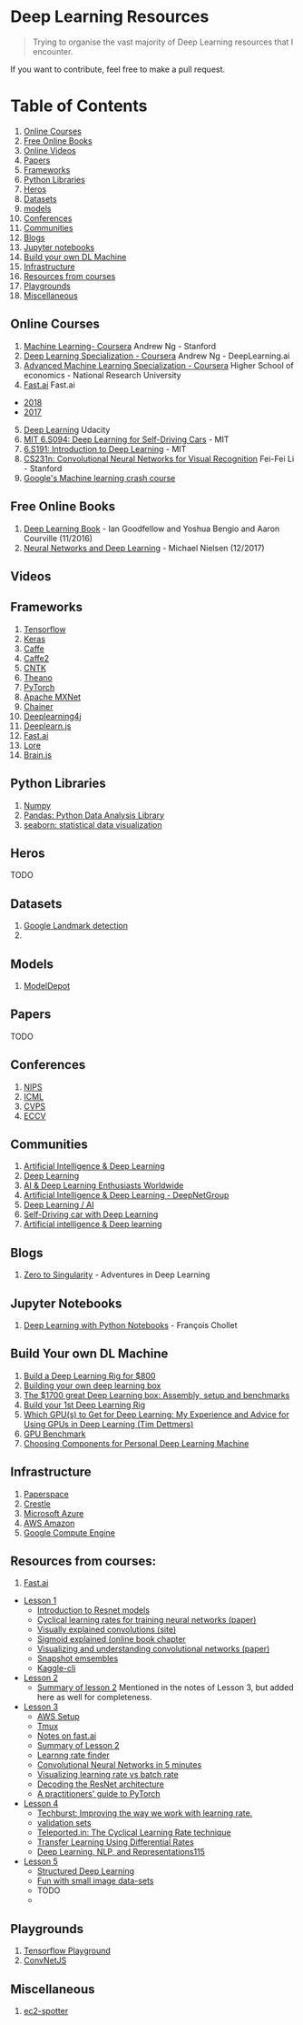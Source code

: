 # Deep Learning Resources

>Trying to organise the vast majority of Deep Learning resources that I encounter.

If you want to contribute, feel free to make a pull request.

# Table of Contents

1. [Online Courses](#online-courses)
2. [Free Online Books](#free-online-books)
3. [Online Videos](#videos)
4. [Papers](#papers)
5. [Frameworks](#frameworks)
6. [Python Libraries](#python-libraries)
6. [Heros](#heros)
7. [Datasets](#datasets)
8. [models](#models)
8. [Conferences](#conferences)
9. [Communities](#communities)
10. [Blogs](#blogs)
11. [Jupyter notebooks](#jupyter-notebooks)
12. [Build your own DL Machine](#build-your-own-dl-machine)
13. [Infrastructure](#infrastructure)
14. [Resources from courses](#resources-from-courses)
15. [Playgrounds](#playgrounds)
16. [Miscellaneous](#miscellaneous)


## Online Courses

1. [Machine Learning- Coursera](https://www.coursera.org/learn/machine-learning/) Andrew Ng - Stanford
2. [Deep Learning Specialization - Coursera](https://www.deeplearning.ai/) Andrew Ng - DeepLearning.ai
3. [Advanced Machine Learning Specialization - Coursera](https://www.coursera.org/specializations/aml) Higher School of economics - National Research University
4. [Fast.ai](http://www.fast.ai/) Fast.ai
  * [2018](http://course.fast.ai/)
  * [2017](http://course17.fast.ai/)
5. [Deep Learning](https://classroom.udacity.com/courses/ud730) Udacity
6. [MIT 6.S094: Deep Learning for Self-Driving Cars](https://selfdrivingcars.mit.edu/) - MIT
7. [6.S191: Introduction to Deep Learning](http://introtodeeplearning.com/) - MIT
8. [CS231n: Convolutional Neural Networks for Visual Recognition](http://vision.stanford.edu/teaching/cs231n/syllabus.html) Fei-Fei Li - Stanford
9. [Google's Machine learning crash course](https://developers.google.com/machine-learning/crash-course/)

## Free Online Books
1. [Deep Learning Book](http://www.deeplearningbook.org/) - Ian Goodfellow and Yoshua Bengio and Aaron Courville (11/2016)
2. [Neural Networks and Deep Learning](http://neuralnetworksanddeeplearning.com/) - Michael Nielsen (12/2017)

## Videos


## Frameworks
1. [Tensorflow](https://www.tensorflow.org/)
2. [Keras](https://keras.io/)
3. [Caffe](http://caffe.berkeleyvision.org/)
4. [Caffe2](https://caffe2.ai)
5. [CNTK](https://github.com/Microsoft/CNTK)
6. [Theano](http://www.deeplearning.net/software/theano/)
7. [PyTorch](http://pytorch.org/)
8. [Apache MXNet](http://mxnet.incubator.apache.org/)
9. [Chainer](https://chainer.org/)
10. [Deeplearning4j](https://deeplearning4j.org/)
11. [Deeplearn.js](https://deeplearnjs.org/)
12. [Fast.ai](https://github.com/fastai/fastai)
13. [Lore](https://github.com/instacart/lore)
14. [Brain.js](https://github.com/BrainJS)

## Python Libraries
1. [Numpy](http://www.numpy.org/)
2. [Pandas: Python Data Analysis Library](https://pandas.pydata.org/)
3. [seaborn: statistical data visualization](https://seaborn.pydata.org/)

## Heros
TODO

## Datasets 
1. [Google Landmark detection](https://research.googleblog.com/2018/03/google-landmarks-new-dataset-and.html)
2. 

## Models
1. [ModelDepot](https://modeldepot.io)

## Papers
TODO

## Conferences
1. [NIPS](https://nips.cc/)
2. [ICML](https://icml.cc/)
3. [CVPS](http://cvpr2018.thecvf.com/)
4. [ECCV](https://eccv2018.org/)

## Communities
1. [Artificial Intelligence & Deep Learning](https://www.facebook.com/groups/DeepNetGroup)
2. [Deep Learning](https://www.facebook.com/groups/DeepLearnng)
3. [AI & Deep Learning Enthusiasts Worldwide](https://www.facebook.com/groups/AI.DL.Enthusiasts/)
4. [Artificial Intelligence & Deep Learning - DeepNetGroup](https://www.facebook.com/groups/DeepNetGroup/)
5. [Deep Learning / AI](https://www.facebook.com/groups/1738168866424224/)
6. [Self-Driving car with Deep Learning](https://www.facebook.com/groups/sdcdl/)
7. [Artificial intelligence & Deep learning](https://www.facebook.com/groups/AIStories/)

## Blogs
1. [Zero to Singularity](https://www.zerotosingularity.com) - Adventures in Deep Learning

## Jupyter Notebooks
1. [Deep Learning with Python Notebooks](https://github.com/fchollet/deep-learning-with-python-notebooks) - François Chollet

## Build Your own DL Machine
1. [Build a Deep Learning Rig for $800](https://towardsdatascience.com/build-a-deep-learning-rig-for-800-4434e21a424f)
2. [Building your own deep learning box](https://towardsdatascience.com/building-your-own-deep-learning-box-47b918aea1eb)
3. [The $1700 great Deep Learning box: Assembly, setup and benchmarks](https://blog.slavv.com/the-1700-great-deep-learning-box-assembly-setup-and-benchmarks-148c5ebe6415)
4. [Build your 1st Deep Learning Rig](https://blog.prolego.io/build-your-1st-deep-learning-rig-6f749f63798d)
5. [Which GPU(s) to Get for Deep Learning: My Experience and Advice for Using GPUs in Deep Learning (Tim Dettmers)](http://timdettmers.com/2017/04/09/which-gpu-for-deep-learning/)
6. [GPU Benchmark](http://gpu.userbenchmark.com/)
7. [Choosing Components for Personal Deep Learning Machine](https://medium.com/mlreview/choosing-components-for-personal-deep-learning-machine-56bae813e34a)

## Infrastructure
1. [Paperspace](https://www.paperspace.com)
2. [Crestle](https://www.crestle.com)
3. [Microsoft Azure](https://portal.azure.com)
4. [AWS Amazon](https://aws.amazon.com)
5. [Google Compute Engine](https://cloud.google.com)

## Resources from courses:
1. [Fast.ai](course.fast.ai)
  * [Lesson 1](http://course.fast.ai/lessons/lesson1.html)
    * [Introduction to Resnet models](https://github.com/KaimingHe/deep-residual-networks)
    * [Cyclical learning rates for training neural networks (paper)](http://arxiv.org/abs/1506.01186)
    * [Visually explained convolutions (site)](http://setosa.io/ev/image-kernels/)
    * [Sigmoid explained (online book chapter](http://neuralnetworksanddeeplearning.com/chap4.html)
    * [Visualizing and understanding convolutional networks (paper)](https://cs.nyu.edu/~fergus/papers/zeilerECCV2014.pdf)
    * [Snapshot emsembles](https://arxiv.org/abs/1704.00109)
    * [Kaggle-cli](https://github.com/floydwch/kaggle-cli)
  * [Lesson 2](http://course.fast.ai/lessons/lesson2.html)
    * [Summary of lesson 2](https://medium.com/@apiltamang/case-study-a-world-class-image-classifier-for-dogs-and-cats-err-anything-9cf39ee4690e) Mentioned in the notes of Lesson 3, but added here as well for completeness.
  * [Lesson 3](http://course.fast.ai/lessons/lesson3.html)
    * [AWS Setup](https://github.com/reshamas/fastai_deeplearn_part1/blob/master/tools/aws_ami_gpu_setup.md)
    * [Tmux](https://github.com/reshamas/fastai_deeplearn_part1/blob/master/tools/tmux.md)
    * [Notes on fast.ai](https://github.com/reshamas/fastai_deeplearn_part1/tree/master/tools)
    * [Summary of Lesson 2](https://medium.com/@apiltamang/case-study-a-world-class-image-classifier-for-dogs-and-cats-err-anything-9cf39ee4690e)
    * [Learnng rate finder](https://medium.com/@surmenok/estimating-optimal-learning-rate-for-a-deep-neural-network-ce32f2556ce0)
    * [Convolutional Neural Networks in 5 minutes](https://medium.com/@init_27/convolutional-neural-network-in-5-minutes-8f867eb9ca39)
    * [Visualizing learning rate vs batch rate](https://miguel-data-sc.github.io/2017-11-05-first/)
    * [Decoding the ResNet architecture](http://teleported.in/posts/decoding-resnet-architecture/)
    * [A practitioners' guide to PyTorch](https://medium.com/@radekosmulski/a-practitioners-guide-to-pytorch-1d0f6a238040)
  * [Lesson 4](http://course.fast.ai/lessons/lesson4.html)
    * [Techburst: Improving the way we work with learning rate.](https://techburst.io/improving-the-way-we-work-with-learning-rate-5e99554f163b)
    * [validation sets](http://www.fast.ai/2017/11/13/validation-sets/)
    * [Teleported.in: The Cyclical Learning Rate technique](http://teleported.in/posts/cyclic-learning-rate/)
    * [Transfer Learning Using Differential Rates](https://towardsdatascience.com/transfer-learning-using-differential-learning-rates-638455797f00)
    * [Deep Learning, NLP, and Representations115](http://colah.github.io/posts/2014-07-NLP-RNNs-Representations/)
  * [Lesson 5](http://course.fast.ai/lessons/lesson5.html)
    * [Structured Deep Learning](https://towardsdatascience.com/structured-deep-learning-b8ca4138b848)
    * [Fun with small image data-sets](https://towardsdatascience.com/fun-with-small-image-data-sets-part-2-54d683ca8c96)
    * TODO
    * 
    
## Playgrounds
1. [Tensorflow Playground](http://playground.tensorflow.org/)
2. [ConvNetJS](https://cs.stanford.edu/people/karpathy/convnetjs/)

## Miscellaneous
1. [ec2-spotter](https://github.com/atramos/ec2-spotter)
